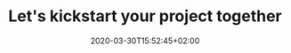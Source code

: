 ---
title: Let's kickstart your project together
description: From training to custom development, discover how we can help you.
date: 2020-03-30T15:52:45+02:00
draft: true
layout: service
---